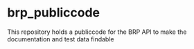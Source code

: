 # brp_publiccode
This repository holds a publiccode for the BRP API to make the documentation and test data findable
